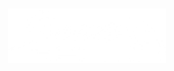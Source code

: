 <body>
<h1 style="text-align: center"><img src="https://github.com/thomasbryansmith/DynamicSector/blob/main/assets/logo_white.png?raw=true" 
  style="width:50%;display: block; margin: auto;"
  alt="Dynamic Sector Logo"></h1>
  
